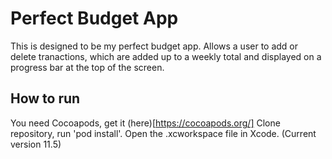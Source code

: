 # Perfect Budget App
This is designed to be my perfect budget app. Allows a user to add or delete tranactions, which are added up to a weekly total and displayed on a progress bar at the top of the screen. 

## How to run
You need Cocoapods, get it (here)[https://cocoapods.org/]
Clone repository, run 'pod install'. Open the .xcworkspace file in Xcode. (Current version 11.5)
